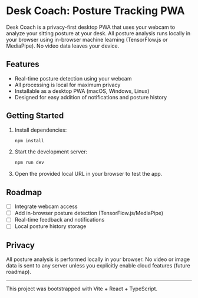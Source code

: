 # Desk Coach: Posture Tracking PWA

Desk Coach is a privacy-first desktop PWA that uses your webcam to analyze your sitting posture at your desk. All posture analysis runs locally in your browser using in-browser machine learning (TensorFlow.js or MediaPipe). No video data leaves your device.

## Features
- Real-time posture detection using your webcam
- All processing is local for maximum privacy
- Installable as a desktop PWA (macOS, Windows, Linux)
- Designed for easy addition of notifications and posture history

## Getting Started
1. Install dependencies:
   ```sh
   npm install
   ```
2. Start the development server:
   ```sh
   npm run dev
   ```
3. Open the provided local URL in your browser to test the app.

## Roadmap
- [ ] Integrate webcam access
- [ ] Add in-browser posture detection (TensorFlow.js/MediaPipe)
- [ ] Real-time feedback and notifications
- [ ] Local posture history storage

## Privacy
All posture analysis is performed locally in your browser. No video or image data is sent to any server unless you explicitly enable cloud features (future roadmap).

---

This project was bootstrapped with Vite + React + TypeScript.
